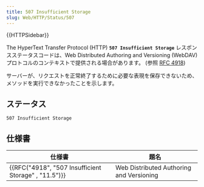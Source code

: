 ```yaml
---
title: 507 Insufficient Storage
slug: Web/HTTP/Status/507
---
```


{{HTTPSidebar}}

The HyperText Transfer Protocol (HTTP) **`507 Insufficient Storage`** レスポンスステータスコードは、Web Distributed Authoring and Versioning (WebDAV) プロトコルのコンテキストで提供される場合があります。 (参照 [RFC 4918](https://tools.ietf.org/html/rfc4918))

サーバーが、リクエストを正常終了するために必要な表現を保存できないため、メソッドを実行できなかったことを示します。

## ステータス

```
507 Insufficient Storage
```

## 仕様書

| 仕様書                                               | 題名                                     |
| ---------------------------------------------------- | ---------------------------------------- |
| {{RFC("4918", "507 Insufficient Storage" , "11.5")}} | Web Distributed Authoring and Versioning |
